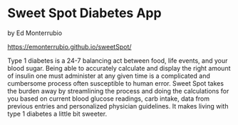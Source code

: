 # Sweet Spot Diabetes App
by Ed Monterrubio

https://emonterrubio.github.io/sweetSpot/

Type 1 diabetes is a 24-7 balancing act between food, life events, and your blood sugar. Being able to accurately calculate and display the right amount of insulin one must administer at any given time is a complicated and cumbersome process often susceptible to human error. Sweet Spot takes the burden away by streamlining the process and doing the calculations for you based on current blood glucose readings, carb intake, data from previous entries and personalized physician guidelines. It makes living with type 1 diabetes a little bit sweeter.
